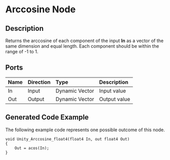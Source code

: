 # Arccosine Node

## Description

Returns the arccosine of each component of the input **In** as a vector of the same dimension and equal length. Each component should be within the range of -1 to 1.

## Ports

| Name        | Direction           | Type  | Description |
|:------------ |:-------------|:-----|:---|
| In      | Input | Dynamic Vector | Input value |
| Out | Output      |    Dynamic Vector | Output value |

## Generated Code Example

The following example code represents one possible outcome of this node.

```
void Unity_Arccosine_float4(float4 In, out float4 Out)
{
    Out = acos(In);
}
```